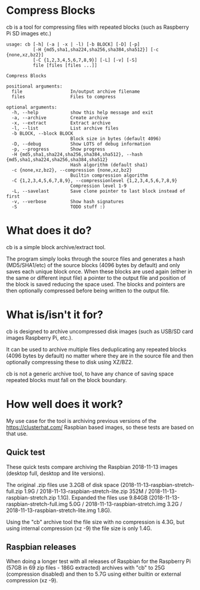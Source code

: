 # Compress Blocks

cb is a tool for compressing files with repeated blocks (such as Raspberry Pi SD images etc.)


```
usage: cb [-h] (-a | -x | -l) [-b BLOCK] [-D] [-p]
          [-H {md5,sha1,sha224,sha256,sha384,sha512}] [-c {none,xz,bz2}]
          [-C {1,2,3,4,5,6,7,8,9}] [-L] [-v] [-S]
          file [files [files ...]]

Compress Blocks

positional arguments:
  file                  In/output archive filename
  files                 Files to compress

optional arguments:
  -h, --help            show this help message and exit
  -a, --archive         Create archive
  -x, --extract         Extract archive
  -l, --list            List archive files
  -b BLOCK, --block BLOCK
                        Block size in bytes (default 4096)
  -D, --debug           Show LOTS of debug information
  -p, --progress        Show progress
  -H {md5,sha1,sha224,sha256,sha384,sha512}, --hash {md5,sha1,sha224,sha256,sha384,sha512}
                        Hash algorithm (default sha1)
  -c {none,xz,bz2}, --compression {none,xz,bz2}
                        Builtin compression algorithm
  -C {1,2,3,4,5,6,7,8,9}, --compressionlevel {1,2,3,4,5,6,7,8,9}
                        Compression level 1-9
  -L, --savelast        Save clone pointer to last block instead of first
  -v, --verbose         Show hash signatures
  -S                    TODO stuff :)
```

# What does it do?

cb is a simple block archive/extract tool. 

The program simply looks through the source files and generates a hash (MD5/SHA1/etc) of the source blocks (4096 bytes by default) and only saves each unique block once. When these blocks are used again (either in the same or different input file) a pointer to the output file and position of the block is saved reducing the space used. The blocks and pointers are then optionally compressed before being written to the output file.

# What is/isn't it for?

cb is designed to archive uncompressed disk images (such as USB/SD card images Raspberry Pi, etc.).

It can be used to archive multiple files deduplicating any repeated blocks (4096 bytes by default) no matter where they are in the source file and then optionally compressing these to disk using XZ/BZ2.

cb is not a generic archive tool, to have any chance of saving space repeated blocks must fall on the block boundary.

# How well does it work?

My use case for the tool is archiving previous versions of the https://clusterhat.com/ Raspbian based images, so these tests are based on that use.

## Quick test

These quick tests compare archiving the Raspbian 2018-11-13 images (desktop full, desktop and lite versions).

The original .zip files use 3.2GB of disk space (2018-11-13-raspbian-stretch-full.zip 1.9G / 2018-11-13-raspbian-stretch-lite.zip 352M / 
2018-11-13-raspbian-stretch.zip 1.1G). Expanded the files use 9.84GB (2018-11-13-raspbian-stretch-full.img 5.0G / 2018-11-13-raspbian-stretch.img 3.2G / 2018-11-13-raspbian-stretch-lite.img 1.8G).

Using the "cb" archive tool the file size with no compression is 4.3G, but using internal compression (xz -9) the file size is only 1.4G.

## Raspbian releases

When doing a longer test with all releases of Raspbian for the Raspberry Pi (57GB in 69 zip files - 186G extracted) archives with "cb" to 25G (compression disabled) and then to 5.7G using either builtin or external compression (xz -9).
